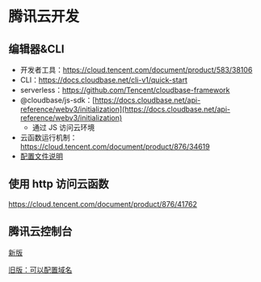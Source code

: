 # 腾讯云开发

## 编辑器&CLI

- 开发者工具：https://cloud.tencent.com/document/product/583/38106
- CLI：https://docs.cloudbase.net/cli-v1/quick-start
- serverless：https://github.com/Tencent/cloudbase-framework
- @cloudbase/js-sdk：[https://docs.cloudbase.net/api-reference/webv3/initialization](https://docs.cloudbase.net/api-reference/webv3/initialization)
    - 通过 JS 访问云环境
- 云函数运行机制：https://cloud.tencent.com/document/product/876/34619
- [配置文件说明](https://docs.cloudbase.net/cli-v1/config)

## 使用 http 访问云函数

https://cloud.tencent.com/document/product/876/41762

## 腾讯云控制台

[新版](https://tcb.cloud.tencent.com/dev?envId=bd-miniprogram-4gqgfqtr48eee0a2#/scf)

[旧版：可以配置域名](https://console.cloud.tencent.com/tcb/platform-baas/overview?envId=bd-miniprogram-4gqgfqtr48eee0a2&rid=4)